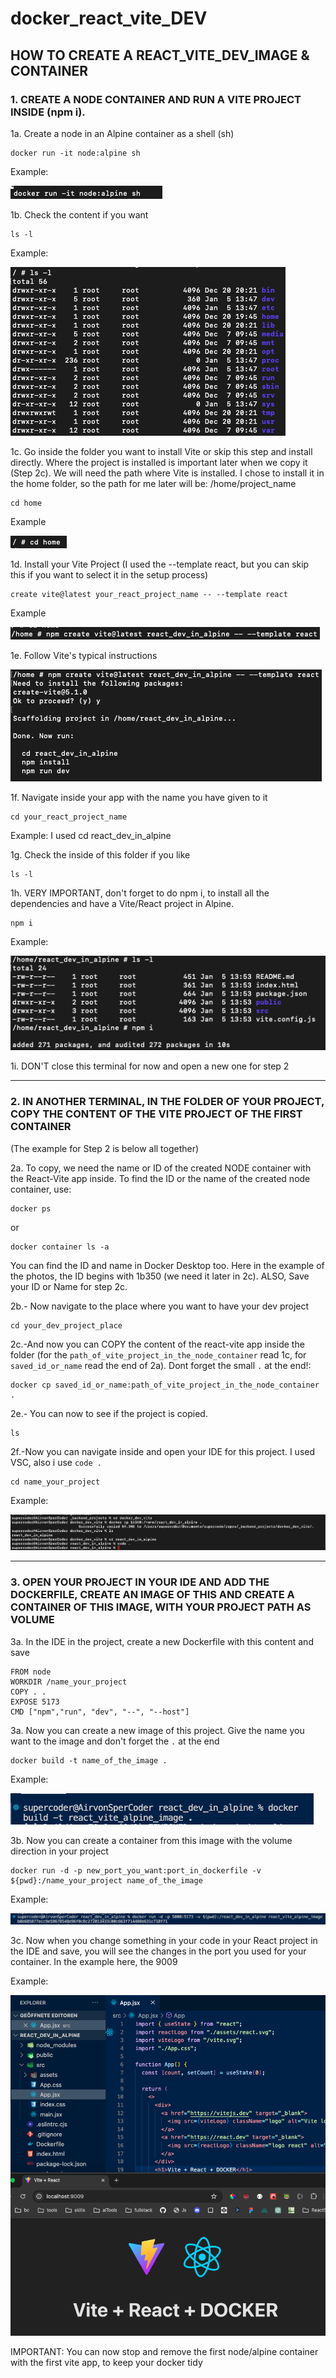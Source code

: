 # docker_react_vite_DEV

## HOW TO CREATE A REACT_VITE_DEV_IMAGE & CONTAINER

### 1. CREATE A NODE CONTAINER AND RUN A VITE PROJECT INSIDE (npm i).

1a. Create a node in an Alpine container as a shell (sh)

```
docker run -it node:alpine sh
```

Example:

![](/readme_img/1.png)

1b. Check the content if you want

```
ls -l
```

Example:

![](/readme_img/2.png)

1c. Go inside the folder you want to install Vite or skip this step and install directly. Where the project is installed is important later when we copy it (Step 2c). We will need the path where Vite is installed. I chose to install it in the home folder, so the path for me later will be: /home/project_name

```
cd home
```

Example

![](/readme_img/3.png)

1d. Install your Vite Project (I used the --template react, but you can skip this if you want to select it in the setup process)

```
create vite@latest your_react_project_name -- --template react
```

Example

![](/readme_img/4.png)

1e. Follow Vite's typical instructions

![](/readme_img/4a.png)

1f. Navigate inside your app with the name you have given to it

```
cd your_react_project_name

```

Example: I used cd react_dev_in_alpine

1g. Check the inside of this folder if you like

```
ls -l
```

1h. VERY IMPORTANT, don't forget to do npm i, to install all the dependencies and have a Vite/React project in Alpine.

```
npm i
```

Example:

![](/readme_img/5.png)

1i. DON'T close this terminal for now and open a new one for step 2

---

### 2. IN ANOTHER TERMINAL, IN THE FOLDER OF YOUR PROJECT, COPY THE CONTENT OF THE VITE PROJECT OF THE FIRST CONTAINER

(The example for Step 2 is below all together)

2a. To copy, we need the name or ID of the created NODE container with the React-Vite app inside. To find the ID or the name of the created node container, use:

```
docker ps
```

or

```
docker container ls -a
```

You can find the ID and name in Docker Desktop too. Here in the example of the photos, the ID begins with 1b350 (we need it later in 2c). ALSO, Save your ID or Name for step 2c.

2b.- Now navigate to the place where you want to have your dev project

```
cd your_dev_project_place
```

2c.-And now you can COPY the content of the react-vite app inside the folder (for the `path_of_vite_project_in_the_node_container` read 1c, for `saved_id_or_name` read the end of 2a). Dont forget the small `.` at the end!:

```
docker cp saved_id_or_name:path_of_vite_project_in_the_node_container .
```

2e.- You can now to see if the project is copied.

```
ls
```

2f.-Now you can navigate inside and open your IDE for this project. I used VSC, also i use `code .`

```
cd name_your_project

```

Example:

![](/readme_img/6.png)

---

### 3. OPEN YOUR PROJECT IN YOUR IDE AND ADD THE DOCKERFILE, CREATE AN IMAGE OF THIS AND CREATE A CONTAINER OF THIS IMAGE, WITH YOUR PROJECT PATH AS VOLUME

3a. In the IDE in the project, create a new Dockerfile with this content and save

```
FROM node
WORKDIR /name_your_project
COPY . .
EXPOSE 5173
CMD ["npm","run", "dev", "--", "--host"]

```

3a. Now you can create a new image of this project. Give the name you want to the image and don't forget the `.` at the end

```
docker build -t name_of_the_image .
```

Example:

![](/readme_img/7.png)

3b. Now you can create a container from this image with the volume direction in your project

```
docker run -d -p new_port_you_want:port_in_dockerfile -v ${pwd}:/name_your_project name_of_the_image

```

Example:

![](/readme_img/8.png)

3c. Now when you change something in your code in your React project in the IDE and save, you will see the changes in the port you used for your container. In the example here, the 9009

Example:

![](/readme_img/9.png)

IMPORTANT: You can now stop and remove the first node/alpine container with the first vite app, to keep your docker tidy
